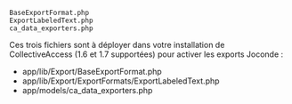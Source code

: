 ```
BaseExportFormat.php
ExportLabeledText.php
ca_data_exporters.php
```

Ces trois fichiers sont à déployer dans votre installation de CollectiveAccess (1.6 et 1.7 supportées) pour activer les exports Joconde :

- app/lib/Export/BaseExportFormat.php
- app/lib/Export/ExportFormats/ExportLabeledText.php
- app/models/ca_data_exporters.php
